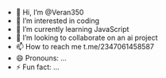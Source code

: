 - 👋 Hi, I’m @Veran350
- 👀 I’m interested in coding 
- 🌱 I’m currently learning JavaScript 
- 💞️ I’m looking to collaborate on an ai project 
- 📫 How to reach me t.me/2347061458587
- 😄 Pronouns: ...
- ⚡ Fun fact: ...

<!---
Veran350/Veran350 is a ✨ special ✨ repository because its `README.md` (this file) appears on your GitHub profile.
You can click the Preview link to take a look at your changes.
--->
